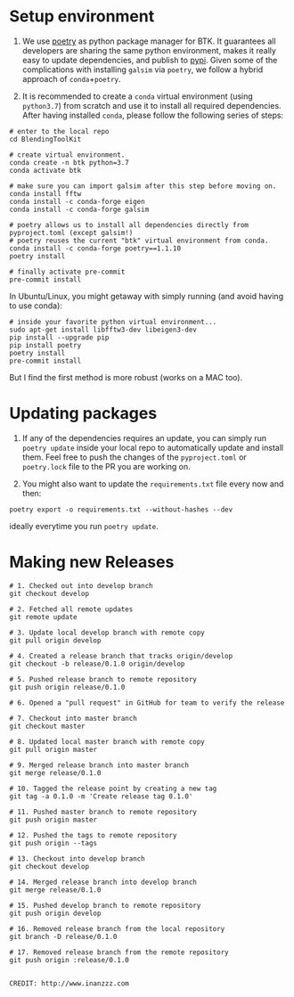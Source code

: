 # Setup environment

1. We use [poetry](https://python-poetry.org) as python package manager for BTK. It guarantees all developers are sharing the same python environment, makes it really easy to update dependencies, and publish to [pypi](https://pypi.org). Given some of the complications with installing `galsim` via `poetry`, we follow a hybrid approach of `conda`+`poetry`.

2. It is recommended to create a `conda` virtual environment (using `python3.7`) from scratch and use it to install all required dependencies. After having installed `conda`, please follow the following series of steps:

```
# enter to the local repo
cd BlendingToolKit

# create virtual environment.
conda create -n btk python=3.7
conda activate btk

# make sure you can import galsim after this step before moving on.
conda install fftw
conda install -c conda-forge eigen
conda install -c conda-forge galsim

# poetry allows us to install all dependencies directly from pyproject.toml (except galsim!)
# poetry reuses the current "btk" virtual environment from conda.
conda install -c conda-forge poetry==1.1.10
poetry install

# finally activate pre-commit
pre-commit install
```

In Ubuntu/Linux, you might getaway with simply running (and avoid having to use conda):

```
# inside your favorite python virtual environment...
sudo apt-get install libfftw3-dev libeigen3-dev
pip install --upgrade pip
pip install poetry
poetry install
pre-commit install
```

But I find the first method is more robust (works on a MAC too).

# Updating packages

1. If any of the dependencies requires an update, you can simply run `poetry update` inside your local repo to automatically update and install them. Feel free to push the changes of the `pyproject.toml` or `poetry.lock` file to the PR you are working on.

2. You might also want to update the `requirements.txt` file every now and then:

```
poetry export -o requirements.txt --without-hashes --dev
```

ideally everytime you run `poetry update`.

# Making new Releases

```
# 1. Checked out into develop branch
git checkout develop

# 2. Fetched all remote updates
git remote update

# 3. Update local develop branch with remote copy
git pull origin develop

# 4. Created a release branch that tracks origin/develop
git checkout -b release/0.1.0 origin/develop

# 5. Pushed release branch to remote repository
git push origin release/0.1.0

# 6. Opened a "pull request" in GitHub for team to verify the release

# 7. Checkout into master branch
git checkout master

# 8. Updated local master branch with remote copy
git pull origin master

# 9. Merged release branch into master branch
git merge release/0.1.0

# 10. Tagged the release point by creating a new tag
git tag -a 0.1.0 -m 'Create release tag 0.1.0'

# 11. Pushed master branch to remote repository
git push origin master

# 12. Pushed the tags to remote repository
git push origin --tags

# 13. Checkout into develop branch
git checkout develop

# 14. Merged release branch into develop branch
git merge release/0.1.0

# 15. Pushed develop branch to remote repository
git push origin develop

# 16. Removed release branch from the local repository
git branch -D release/0.1.0

# 17. Removed release branch from the remote repository
git push origin :release/0.1.0


CREDIT: http://www.inanzzz.com
```
